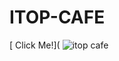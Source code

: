 # ITOP-CAFE
[ Click Me!](
![itop cafe](https://github.com/kaplanh/ITOP-CAFE/assets/101884444/7ee14b43-c07b-4570-b8c9-2a4d528f5459)
